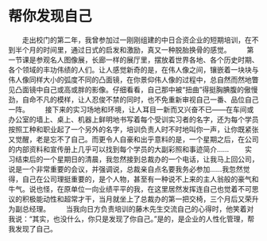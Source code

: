 # 帮你发现自己
　　走出校门的第二年，我曾参加过一刚刚组建的中日合资企业的短期培训，在不到半个月的时间里，通过日式的启发和激励，真又一种脱胎换骨的感觉。 
　　第一节课是参观名人图像展，长廊一样的展厅里，摆放着世界各地、各个历史时期、各个领域的丰功伟绩的人们。让人感觉新奇的是，在伟人像之间，镶嵌着一块块与伟人像同样大小的弧度不同的凸面镜，在你景仰伟人像的过程中，总自然而然地瞥见凸面镜中自己或高或胖的影像。仔细看看，自己那中被“扭曲”得挺胸腆腹的傲慢劲，自命不凡的模样，让人忍俊不禁的同时，也不免重新审视自己一番、品位自己一阵。 
　　接下来的实习场地和环境，让人耳目一新而又兴奋不已——在车间或办公室的墙上、桌上、机器上鲜明地书写着每个受训实习者的名字，还为每个学员按照工种和职业起了一个另外的名字，培训负责人时不时地叫你一声，让你既紧张又觉醒，老是忘不了自己。而更令人自豪和出乎意料的是，一个星期之后，在公司的内部资料和宣传册上几乎可以找到每个学员的大副彩照和事迹简介…… 
　　实习结束后的一个星期日的清晨，我忽然接到总裁办的一个电话，让我马上回公司，说是一个非常重要的会议，并强调说，总裁亲自点名要我务必参加……我忽然觉得，自己在公司理挺重要的，是个人物，甚至有一种说不上来的主人翁般的豪气和牛气。说也怪，在原单位一向业绩平平的我，在这里居然发挥连自己也觉着不可思议的积极能动性和超常才干，当月就坐上了总裁办的第一把交椅，三个月后又荣升为副总经理。 
　　当我向日方负责培训的藤木先生交流自己的心得时，他笑着对我说：“其实，也没什么，你只是发现了你自己。”是的，是企业的人性化管理，帮我发现了自己。
 